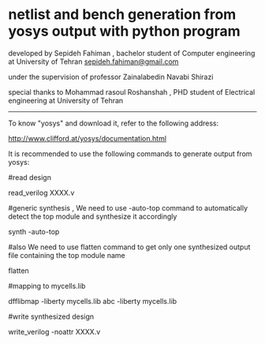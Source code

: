 # netlist and bench generation from yosys output with python program
 
 
developed by Sepideh Fahiman , bachelor student of Computer engineering at University of Tehran   <sepideh.fahiman@gmail.com>


under the supervision of professor Zainalabedin Navabi Shirazi                     

                                                                                                      
special thanks to Mohammad rasoul Roshanshah , PHD student of Electrical engineering at University of Tehran


*********************************************************************************************************************************

To know "yosys" and download it, refer to the following address:

<http://www.clifford.at/yosys/documentation.html>

It is recommended to use the following commands to generate output from yosys:

#read design

read_verilog XXXX.v

#generic synthesis , We need to use -auto-top command to automatically detect the top module and synthesize it accordingly

synth -auto-top 

#also We need to use flatten command to get only one synthesized output file containing the top module name

flatten


#mapping to mycells.lib

dfflibmap -liberty mycells.lib
abc -liberty mycells.lib

#write synthesized design

write_verilog -noattr XXXX.v
